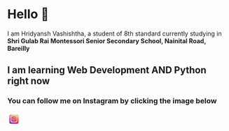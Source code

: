 <h1>Hello 👋</h1>
<p>I am Hridyansh Vashishtha, a student of 8th standard currently studying in <b>Shri Gulab Rai Montessori Senior Secondary School, Nainital Road, Bareilly</b></p>
<h2>I am learning Web Development AND Python right now</h2>
<h3>You can follow me on Instagram by clicking the image below</h3>
<a href="https://www.instagram.com/hridyansh_vashishtha/"><img src="instagram.png" height=30px width=30px></a>

